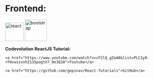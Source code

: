 

# Frontend:

<img src="https://www.iconninja.com/files/332/243/605/react-js-react-logo-js-icon.png" alt="react" width="60"/> <img src="https://upload.wikimedia.org/wikipedia/commons/thumb/b/b2/Bootstrap_logo.svg/301px-Bootstrap_logo.svg.png" alt="bootstrap" width="70"/>


**Codevolution ReactJS Tutorial:**

    
    
    <a href="https://www.youtube.com/watch?v=cF2lQ_gZeA8&list=PLC3y8-rFHvwisvxhZ135pogtX7_Oe3Q3A">Youtube</a>

    <a href="https://github.com/gopinav/React-Tutorials">GitHub</a>
    




